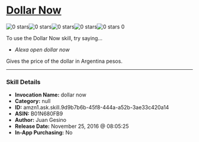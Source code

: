 # [Dollar Now](http://alexa.amazon.com/#skills/amzn1.ask.skill.9d9b7b6b-45f8-444a-a52b-3ae33c420a14)
![0 stars](../../images/ic_star_border_black_18dp_1x.png)![0 stars](../../images/ic_star_border_black_18dp_1x.png)![0 stars](../../images/ic_star_border_black_18dp_1x.png)![0 stars](../../images/ic_star_border_black_18dp_1x.png)![0 stars](../../images/ic_star_border_black_18dp_1x.png) 0

To use the Dollar Now skill, try saying...

* *Alexa open dollar now*

Gives the price of the dollar in Argentina pesos.

***

### Skill Details

* **Invocation Name:** dollar now
* **Category:** null
* **ID:** amzn1.ask.skill.9d9b7b6b-45f8-444a-a52b-3ae33c420a14
* **ASIN:** B01N680FB9
* **Author:** Juan Gesino
* **Release Date:** November 25, 2016 @ 08:05:25
* **In-App Purchasing:** No
